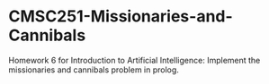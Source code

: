 # CMSC251-Missionaries-and-Cannibals
Homework 6 for Introduction to Artificial Intelligence: Implement the missionaries and cannibals problem in prolog.
